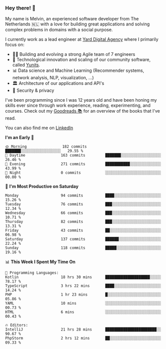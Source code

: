 ### Hey there! 👋

My name is Melvin, an experienced software developer from The Netherlands 🇳🇱 with a love for building great applications and solving complex problems in domains with a social purpose. 

I currently work as a lead engineer at [Yard Digital Agency](https://github.com/yardinternet) where I primarily focus on:

* 👏🏼 Building and evolving a strong Agile team of 7 engineers
* 🚀 Technological innovation and scaling of our community software, called [Yunits](https://www.yunits.com/).
* 📊 Data science and Machine Learning (Recommender systems, network analysis, NLP, visualization, ...)
* 🏛 Architecture of our applications and API's
* 🔐 Security & privacy

I've been programming since I was 12 years old and have been honing my skills ever since through work experience, reading, experimenting, and courses.
Check out my [Goodreads 📚](https://goodreads.com/melvinkoopmans) for an overview of the books that I've read. 

You can also find me on [LinkedIn](https://www.linkedin.com/in/melvinkoopmans)

<!--START_SECTION:waka-->
**I'm an Early 🐤** 

```text
🌞 Morning                182 commits         ███████░░░░░░░░░░░░░░░░░░   29.55 % 
🌆 Daytime                163 commits         ███████░░░░░░░░░░░░░░░░░░   26.46 % 
🌃 Evening                271 commits         ███████████░░░░░░░░░░░░░░   43.99 % 
🌙 Night                  0 commits           ░░░░░░░░░░░░░░░░░░░░░░░░░   00.00 % 
```
📅 **I'm Most Productive on Saturday** 

```text
Monday                   94 commits          ████░░░░░░░░░░░░░░░░░░░░░   15.26 % 
Tuesday                  76 commits          ███░░░░░░░░░░░░░░░░░░░░░░   12.34 % 
Wednesday                66 commits          ███░░░░░░░░░░░░░░░░░░░░░░   10.71 % 
Thursday                 82 commits          ███░░░░░░░░░░░░░░░░░░░░░░   13.31 % 
Friday                   43 commits          ██░░░░░░░░░░░░░░░░░░░░░░░   06.98 % 
Saturday                 137 commits         ██████░░░░░░░░░░░░░░░░░░░   22.24 % 
Sunday                   118 commits         █████░░░░░░░░░░░░░░░░░░░░   19.16 % 
```


📊 **This Week I Spent My Time On** 

```text
💬 Programming Languages: 
Kotlin                   18 hrs 30 mins      ████████████████████░░░░░   78.17 % 
TypeScript               3 hrs 22 mins       ████░░░░░░░░░░░░░░░░░░░░░   14.24 % 
PHP                      1 hr 23 mins        █░░░░░░░░░░░░░░░░░░░░░░░░   05.86 % 
YAML                     10 mins             ░░░░░░░░░░░░░░░░░░░░░░░░░   00.73 % 
HTML                     6 mins              ░░░░░░░░░░░░░░░░░░░░░░░░░   00.43 % 

🔥 Editors: 
IntelliJ                 21 hrs 28 mins      ███████████████████████░░   90.67 % 
PhpStorm                 2 hrs 12 mins       ██░░░░░░░░░░░░░░░░░░░░░░░   09.33 % 
```


<!--END_SECTION:waka-->
